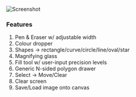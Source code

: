 ![Screenshot](https://github.com/MujtabaAsim/GruvPaint/assets/62666332/fd769735-8d1b-47ae-b10e-74ffb69cbc8b)

### Features
1. Pen & Eraser w/ adjustable width
2. Colour dropper
3. Shapes -> rectangle/curve/circle/line/oval/star
4. Magnifying glass
5. Fill tool w/ user-input precision levels
6. Generic N-sided polygon drawer
7. Select -> Move/Clear
8. Clear screen
9. Save/Load image onto canvas
